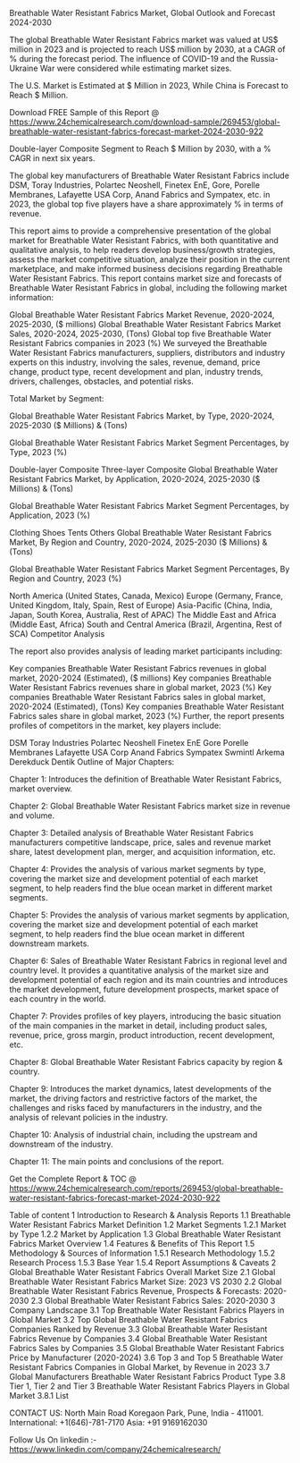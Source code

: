 Breathable Water Resistant Fabrics Market, Global Outlook and Forecast 2024-2030

The global Breathable Water Resistant Fabrics market was valued at US$ million in 2023 and is projected to reach US$ million by 2030, at a CAGR of % during the forecast period. The influence of COVID-19 and the Russia-Ukraine War were considered while estimating market sizes.

The U.S. Market is Estimated at $ Million in 2023, While China is Forecast to Reach $ Million.

Download FREE Sample of this Report @ https://www.24chemicalresearch.com/download-sample/269453/global-breathable-water-resistant-fabrics-forecast-market-2024-2030-922

Double-layer Composite Segment to Reach $ Million by 2030, with a % CAGR in next six years.

The global key manufacturers of Breathable Water Resistant Fabrics include DSM, Toray Industries, Polartec Neoshell, Finetex EnE, Gore, Porelle Membranes, Lafayette USA Corp, Anand Fabrics and Sympatex, etc. in 2023, the global top five players have a share approximately % in terms of revenue.

This report aims to provide a comprehensive presentation of the global market for Breathable Water Resistant Fabrics, with both quantitative and qualitative analysis, to help readers develop business/growth strategies, assess the market competitive situation, analyze their position in the current marketplace, and make informed business decisions regarding Breathable Water Resistant Fabrics. This report contains market size and forecasts of Breathable Water Resistant Fabrics in global, including the following market information:

Global Breathable Water Resistant Fabrics Market Revenue, 2020-2024, 2025-2030, ($ millions)
Global Breathable Water Resistant Fabrics Market Sales, 2020-2024, 2025-2030, (Tons)
Global top five Breathable Water Resistant Fabrics companies in 2023 (%)
We surveyed the Breathable Water Resistant Fabrics manufacturers, suppliers, distributors and industry experts on this industry, involving the sales, revenue, demand, price change, product type, recent development and plan, industry trends, drivers, challenges, obstacles, and potential risks.

Total Market by Segment:

Global Breathable Water Resistant Fabrics Market, by Type, 2020-2024, 2025-2030 ($ Millions) & (Tons)

Global Breathable Water Resistant Fabrics Market Segment Percentages, by Type, 2023 (%)

Double-layer Composite
Three-layer Composite
Global Breathable Water Resistant Fabrics Market, by Application, 2020-2024, 2025-2030 ($ Millions) & (Tons)

Global Breathable Water Resistant Fabrics Market Segment Percentages, by Application, 2023 (%)

Clothing
Shoes
Tents
Others
Global Breathable Water Resistant Fabrics Market, By Region and Country, 2020-2024, 2025-2030 ($ Millions) & (Tons)

Global Breathable Water Resistant Fabrics Market Segment Percentages, By Region and Country, 2023 (%)

North America (United States, Canada, Mexico)
Europe (Germany, France, United Kingdom, Italy, Spain, Rest of Europe)
Asia-Pacific (China, India, Japan, South Korea, Australia, Rest of APAC)
The Middle East and Africa (Middle East, Africa)
South and Central America (Brazil, Argentina, Rest of SCA)
Competitor Analysis

The report also provides analysis of leading market participants including:

Key companies Breathable Water Resistant Fabrics revenues in global market, 2020-2024 (Estimated), ($ millions)
Key companies Breathable Water Resistant Fabrics revenues share in global market, 2023 (%)
Key companies Breathable Water Resistant Fabrics sales in global market, 2020-2024 (Estimated), (Tons)
Key companies Breathable Water Resistant Fabrics sales share in global market, 2023 (%)
Further, the report presents profiles of competitors in the market, key players include:

DSM
Toray Industries
Polartec Neoshell
Finetex EnE
Gore
Porelle Membranes
Lafayette USA Corp
Anand Fabrics
Sympatex
Swmintl
Arkema
Derekduck
Dentik
Outline of Major Chapters:

Chapter 1: Introduces the definition of Breathable Water Resistant Fabrics, market overview.

Chapter 2: Global Breathable Water Resistant Fabrics market size in revenue and volume.

Chapter 3: Detailed analysis of Breathable Water Resistant Fabrics manufacturers competitive landscape, price, sales and revenue market share, latest development plan, merger, and acquisition information, etc.

Chapter 4: Provides the analysis of various market segments by type, covering the market size and development potential of each market segment, to help readers find the blue ocean market in different market segments.

Chapter 5: Provides the analysis of various market segments by application, covering the market size and development potential of each market segment, to help readers find the blue ocean market in different downstream markets.

Chapter 6: Sales of Breathable Water Resistant Fabrics in regional level and country level. It provides a quantitative analysis of the market size and development potential of each region and its main countries and introduces the market development, future development prospects, market space of each country in the world.

Chapter 7: Provides profiles of key players, introducing the basic situation of the main companies in the market in detail, including product sales, revenue, price, gross margin, product introduction, recent development, etc.

Chapter 8: Global Breathable Water Resistant Fabrics capacity by region & country.

Chapter 9: Introduces the market dynamics, latest developments of the market, the driving factors and restrictive factors of the market, the challenges and risks faced by manufacturers in the industry, and the analysis of relevant policies in the industry.

Chapter 10: Analysis of industrial chain, including the upstream and downstream of the industry.

Chapter 11: The main points and conclusions of the report.

Get the Complete Report & TOC @ https://www.24chemicalresearch.com/reports/269453/global-breathable-water-resistant-fabrics-forecast-market-2024-2030-922

Table of content
1 Introduction to Research & Analysis Reports
1.1 Breathable Water Resistant Fabrics Market Definition
1.2 Market Segments
1.2.1 Market by Type
1.2.2 Market by Application
1.3 Global Breathable Water Resistant Fabrics Market Overview
1.4 Features & Benefits of This Report
1.5 Methodology & Sources of Information
1.5.1 Research Methodology
1.5.2 Research Process
1.5.3 Base Year
1.5.4 Report Assumptions & Caveats
2 Global Breathable Water Resistant Fabrics Overall Market Size
2.1 Global Breathable Water Resistant Fabrics Market Size: 2023 VS 2030
2.2 Global Breathable Water Resistant Fabrics Revenue, Prospects & Forecasts: 2020-2030
2.3 Global Breathable Water Resistant Fabrics Sales: 2020-2030
3 Company Landscape
3.1 Top Breathable Water Resistant Fabrics Players in Global Market
3.2 Top Global Breathable Water Resistant Fabrics Companies Ranked by Revenue
3.3 Global Breathable Water Resistant Fabrics Revenue by Companies
3.4 Global Breathable Water Resistant Fabrics Sales by Companies
3.5 Global Breathable Water Resistant Fabrics Price by Manufacturer (2020-2024)
3.6 Top 3 and Top 5 Breathable Water Resistant Fabrics Companies in Global Market, by Revenue in 2023
3.7 Global Manufacturers Breathable Water Resistant Fabrics Product Type
3.8 Tier 1, Tier 2 and Tier 3 Breathable Water Resistant Fabrics Players in Global Market
3.8.1 List

CONTACT US:
North Main Road Koregaon Park, Pune, India - 411001.
International: +1(646)-781-7170
Asia: +91 9169162030

Follow Us On linkedin :- https://www.linkedin.com/company/24chemicalresearch/
